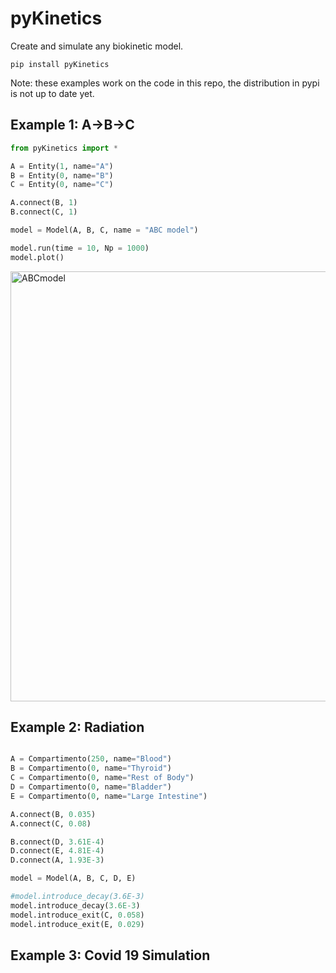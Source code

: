 # pyKinetics

Create and simulate any biokinetic model.

```
pip install pyKinetics
```

Note: these examples work on the code in this repo, the distribution in pypi is not up to date yet.

## Example 1: A->B->C

```python
from pyKinetics import *

A = Entity(1, name="A")
B = Entity(0, name="B")
C = Entity(0, name="C")

A.connect(B, 1)
B.connect(C, 1)

model = Model(A, B, C, name = "ABC model")

model.run(time = 10, Np = 1000)
model.plot()
```

<img align="middle" alt="ABCmodel" src = "https://user-images.githubusercontent.com/63464503/128603547-cea700e3-00f6-4c6f-9b8b-5c22629b7ca6.png" width = "688"> 

## Example 2: Radiation 

```python

A = Compartimento(250, name="Blood")
B = Compartimento(0, name="Thyroid")
C = Compartimento(0, name="Rest of Body")
D = Compartimento(0, name="Bladder")
E = Compartimento(0, name="Large Intestine")

A.connect(B, 0.035)
A.connect(C, 0.08)

B.connect(D, 3.61E-4)
D.connect(E, 4.81E-4)
D.connect(A, 1.93E-3)

model = Model(A, B, C, D, E)

#model.introduce_decay(3.6E-3)
model.introduce_decay(3.6E-3)
model.introduce_exit(C, 0.058)
model.introduce_exit(E, 0.029)
```


## Example 3: Covid 19 Simulation 
